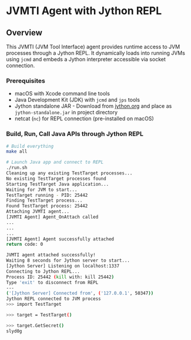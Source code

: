 # JVMTI Agent with Jython REPL

## Overview
This JVMTI (JVM Tool Interface) agent provides runtime access to JVM processes through a Jython REPL. It dynamically loads into running JVMs using `jcmd` and embeds a Jython interpreter accessible via socket connection.

### Prerequisites
- macOS with Xcode command line tools
- Java Development Kit (JDK) with `jcmd` and `jps` tools
- Jython standalone JAR - Download from [jython.org](https://www.jython.org/download) and place as `jython-standalone.jar` in project directory
- netcat (`nc`) for REPL connection (pre-installed on macOS)

### Build, Run, Call Java APIs through Jython REPL
```bash
# Build everything
make all

# Launch Java app and connect to REPL
./run.sh
Cleaning up any existing TestTarget processes...
No existing TestTarget processes found
Starting TestTarget Java application...
Waiting for JVM to start...
TestTarget running - PID: 25442
Finding TestTarget process...
Found TestTarget process: 25442
Attaching JVMTI agent...
[JVMTI Agent] Agent_OnAttach called
...
...
...
[JVMTI Agent] Agent successfully attached
return code: 0

JVMTI agent attached successfully!
Waiting 8 seconds for Jython server to start...
[Jython Server] Listening on localhost:1337
Connecting to Jython REPL...
Process ID: 25442 (kill with: kill 25442)
Type 'exit' to disconnect from REPL
---
('[Jython Server] Connected from', ('127.0.0.1', 50347))
Jython REPL connected to JVM process
>>> import TestTarget

>>> target = TestTarget()

>>> target.GetSecret()
slyd0g
```


